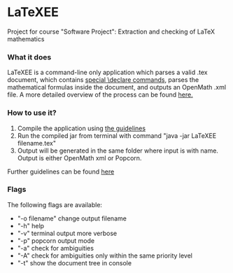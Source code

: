 # LaTeXEE
Project for course "Software Project": Extraction and checking of LaTeX mathematics

### What it does  

LaTeXEE is a command-line only application which parses a valid .tex document, which contains [special \declare commands](https://github.com/Abercus/LaTeXEE/wiki/Declaration-language), parses the mathematical formulas inside the document, and outputs an OpenMath .xml file. A more detailed overview of the process can be found [here.](https://github.com/Abercus/LaTeXEE/wiki/Parsing-process-specification)

### How to use it?

1. Compile the application using [the guidelines](https://github.com/Abercus/LaTeXEE/wiki/Building-project)
2. Run the compiled jar from terminal with command "java -jar LaTeXEE filename.tex"
3. Output will be generated in the same folder where input is with name. Output is either OpenMath xml or Popcorn.

Further guidelines can be found [here](https://github.com/Abercus/LaTeXEE/wiki/Jar-Readme)


### Flags

The following flags are available:

* "-o filename" change output filename
* "-h" help
* "-v" terminal output more verbose
* "-p" popcorn output mode
* "-a" check for ambiguities
* "-A" check for ambiguities only within the same priority level
* "-t" show the document tree in console
